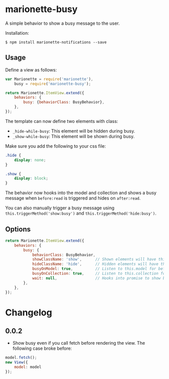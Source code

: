 # marionette-busy

A simple behavior to show a busy message to the user.

Installation:

```
$ npm install marionette-notifications --save
```

## Usage

Define a view as follows:

```js
var Marionette = require('marionette'),
    busy = require('marionette-busy');

return Marionette.ItemView.extend({
    behaviors: {
        busy: {behaviorClass: BusyBehavior},
    },
});

```

The template can now define two elements with class:

- `_hide-while-busy`: This element will be hidden during busy.
- `_show-while-busy`: This element will be shown during busy.

Make sure you add the following to your css file:

```css
.hide {
    display: none;
}

.show {
    display: block;
}
```

The behavior now hooks into the model and collection and shows a busy message when `before:read` is triggered and hides on `after:read`.

You can also manually trigger a busy message using `this.triggerMethod('show:busy')` and `this.triggerMethod('hide:busy')`.

## Options

```js
return Marionette.ItemView.extend({
    behaviors: {
        busy: {
            behaviorClass: BusyBehavior,
            showClassName: 'show',      // Shown elements will have this class.
            hideClassName: 'hide',      // Hidden elements will have this class.
            busyOnModel: true,          // Listen to this.model for before:read and after:read.
            busyOnCollection: true,     // Listen to this.collection for before:read and after:read.
            wait: null,                 // Hooks into promise to show busy message. This can also be defined on the view.
        },
    },
});
```

# Changelog

## 0.0.2
- Show busy even if you call fetch before rendering the view. The following case broke before:

```js
model.fetch();
new View({
    model: model
});
```
